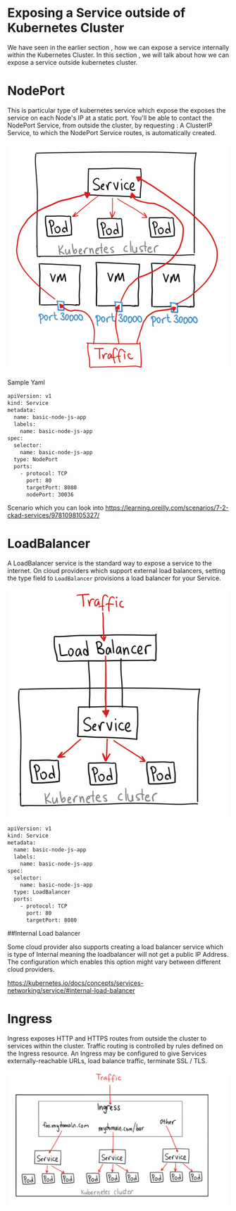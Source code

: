 # Exposing a Service outside of Kubernetes Cluster

We have seen in the earlier section , how we can expose a service internally within the Kubernetes Cluster. 
In this section , we will talk about how we can expose a service outside kubernetes cluster.

# NodePort

This is particular type of kubernetes service which expose the exposes the service on each Node's IP at a static port.
You'll be able to contact the NodePort Service, from outside the cluster, by requesting <NodeIP>:<NodePort>
A ClusterIP Service, to which the NodePort Service routes, is automatically created.

![NodePort](NodePort.png)

Sample Yaml

```
apiVersion: v1
kind: Service
metadata:
  name: basic-node-js-app
  labels:
    name: basic-node-js-app
spec:
  selector:
    name: basic-node-js-app
  type: NodePort
  ports:
    - protocol: TCP
      port: 80
      targetPort: 8080
      nodePort: 30036
```

Scenario which you can look into https://learning.oreilly.com/scenarios/7-2-ckad-services/9781098105327/

# LoadBalancer

A LoadBalancer service is the standard way to expose a service to the internet. On cloud providers which support external load balancers, setting the type field to `LoadBalancer` provisions a load balancer for your Service.

![LoadBalancer](LoadBalancer.png)

```
apiVersion: v1
kind: Service
metadata:
  name: basic-node-js-app
  labels:
    name: basic-node-js-app
spec:
  selector:
    name: basic-node-js-app
  type: LoadBalancer
  ports:
    - protocol: TCP
      port: 80
      targetPort: 8080
```

##Internal Load balancer

Some cloud provider also supports creating a load balancer service which is type of Internal meaning the loadbalancer will not get a public IP Address.
The configuration which enables this option might vary between different cloud providers.

https://kubernetes.io/docs/concepts/services-networking/service/#internal-load-balancer

# Ingress

Ingress exposes HTTP and HTTPS routes from outside the cluster to services within the cluster. Traffic routing is controlled by rules defined on the Ingress resource.
An Ingress may be configured to give Services externally-reachable URLs, load balance traffic, terminate SSL / TLS.


![Ingress](Ingress.png)

